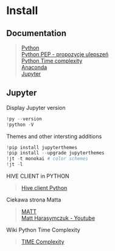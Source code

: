 # Install

## Documentation
> [Python](https://www.python.org/)<br/>
> [Python PEP - propozycje ulepszeń](https://www.python.org/dev/peps/)<br/> 
> [Python Time complexity](https://wiki.python.org/moin/TimeComplexity)<br/>
> [Anaconda](https://www.anaconda.com/products/individual)<br/>
> [Jupyter](https://jupyter.org/install)



## Jupyter
Display Jupyter version
```python
!py --version
!python -V
```
Themes and other intersting additions
```python
!pip install jupyterthemes
!pip install --upgrade jupyterthemes
!jt -t monokai # color schemes
!jt -l
```



HIVE CLIENT in PYTHON
>	[Hive client Python](https://cwiki.apache.org/confluence/display/Hive/HiveClient#HiveClient-Python)
	
Ciekawa strona Matta	
>	[MATT](https://python.astrotech.io/)	<br/>
> [Matt Harasymczuk - Youtube](https://www.youtube.com/playlist?list=PLv4THqSPE6meFeo_jNLgUVKkP40UstIQv)

Wiki Python Time Complexity
>	[TIME Complexity](https://wiki.python.org/moin/TimeComplexity)


